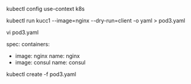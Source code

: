 kubectl config use-context k8s

kubectl run kucc1 --image=nginx --dry-run=client -o yaml > pod3.yaml

vi pod3.yaml

spec:
  containers:
  - image: nginx
    name: nginx
  - image: consul
    name: consul

kubectl create -f pod3.yaml

